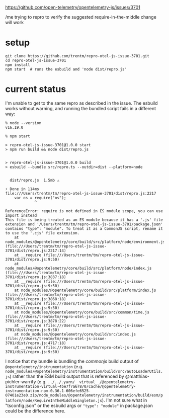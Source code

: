 https://github.com/open-telemetry/opentelemetry-js/issues/3701

/me trying to repro to verify the suggested require-in-the-middle change will work


# setup

```
git clone https://github.com/trentm/repro-otel-js-issue-3701.git
cd repro-otel-js-issue-3701
npm install
npm start  # runs the esbuild and 'node dist/repro.js'
```

# current status

I'm unable to get to the same repro as described in the issue.
The esbuild works without warning, and running the bundled script fails
in a different way:

```
% node --version
v16.19.0

% npm start

> repro-otel-js-issue-3701@1.0.0 start
> npm run build && node dist/repro.js


> repro-otel-js-issue-3701@1.0.0 build
> esbuild --bundle src/repro.ts --outdir=dist --platform=node


  dist/repro.js  1.5mb ⚠️

⚡ Done in 114ms
file:///Users/trentm/tm/repro-otel-js-issue-3701/dist/repro.js:2217
    var os = require("os");
             ^

ReferenceError: require is not defined in ES module scope, you can use import instead
This file is being treated as an ES module because it has a '.js' file extension and '/Users/trentm/tm/repro-otel-js-issue-3701/package.json' contains "type": "module". To treat it as a CommonJS script, rename it to use the '.cjs' file extension.
    at node_modules/@opentelemetry/core/build/src/platform/node/environment.js (file:///Users/trentm/tm/repro-otel-js-issue-3701/dist/repro.js:2217:14)
    at __require (file:///Users/trentm/tm/repro-otel-js-issue-3701/dist/repro.js:9:50)
    at node_modules/@opentelemetry/core/build/src/platform/node/index.js (file:///Users/trentm/tm/repro-otel-js-issue-3701/dist/repro.js:3837:18)
    at __require (file:///Users/trentm/tm/repro-otel-js-issue-3701/dist/repro.js:9:50)
    at node_modules/@opentelemetry/core/build/src/platform/index.js (file:///Users/trentm/tm/repro-otel-js-issue-3701/dist/repro.js:3868:18)
    at __require (file:///Users/trentm/tm/repro-otel-js-issue-3701/dist/repro.js:9:50)
    at node_modules/@opentelemetry/core/build/src/common/time.js (file:///Users/trentm/tm/repro-otel-js-issue-3701/dist/repro.js:3878:22)
    at __require (file:///Users/trentm/tm/repro-otel-js-issue-3701/dist/repro.js:9:50)
    at node_modules/@opentelemetry/core/build/src/index.js (file:///Users/trentm/tm/repro-otel-js-issue-3701/dist/repro.js:4717:18)
    at __require (file:///Users/trentm/tm/repro-otel-js-issue-3701/dist/repro.js:9:50)
```

I notice that my bundle is bundling the *commonjs* build output of `@opentelemetry/instrumentation` (e.g. `node_modules/@opentelemetry/instrumentation/build/src/autoLoaderUtils.js`) rather than the ESM build output that is referenced by @matthias-pichler-warrify (e.g. `../../.yarn/__virtual__/@opentelemetry-instrumentation-virtual-4be7f7a678/0/cache/@opentelemetry-instrumentation-npm-0.36.1-606efe6525-07401e23e0.zip/node_modules/@opentelemetry/instrumentation/build/esm/platform/node/RequireInTheMiddleSingleton.js`). I'm not sure what in "tsconfig.json" or the esbuild args or `"type": "module"` in package.json could be the difference here.

